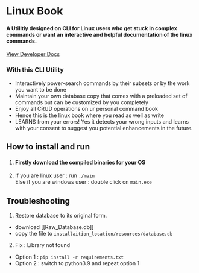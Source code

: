 # Linux Book
#### A Utilitiy designed on CLI for Linux users who get stuck in complex commands or want an interactive and helpful documentation of the linux commands.

[View Developer Docs](./developer.md)

### With this CLI Utility
- Interactively power-search commands by their subsets or by the work you want to be done
- Maintain your own database copy that comes with a preloaded set of commands but can be customized by you completely
- Enjoy all CRUD operations on ur personal command book
- Hence this is the linux book where you read as well as write
- LEARNS from your errors! Yes it detects your wrong inputs and learns with your consent to suggest you potential enhancements in the future.

## How to install and run
1. #### Firstly download the compiled binaries for your OS
2. If you are linux user : run `./main` <br>
  Else if you are windows user : double click on `main.exe`

## Troubleshooting
1. Restore database to its original form.
- download [[Raw_Database.db]]
- copy the file to `installaition_location/resources/database.db`

2. Fix : Library not found
- Option 1 : `pip install -r requirements.txt`
- Option 2 : switch to python3.9 and repeat option 1
